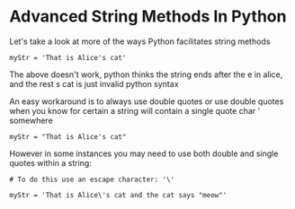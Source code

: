 # Advanced String Methods In Python

Let's take a look at more of the ways Python facilitates string methods

```
myStr = 'That is Alice's cat'
```

The above doesn't work, python thinks the string ends after the e in alice, and the rest s cat is just invalid python syntax

An easy workaround is to always use double quotes or use double quotes when you know for certain a string will contain a single quote char ' somewhere

```
myStr = "That is Alice's cat"
```

However in some instances you may need to use both double and single quotes within a string:

```
# To do this use an escape character: '\'

myStr = 'That is Alice\'s cat and the cat says "meow"'
```
